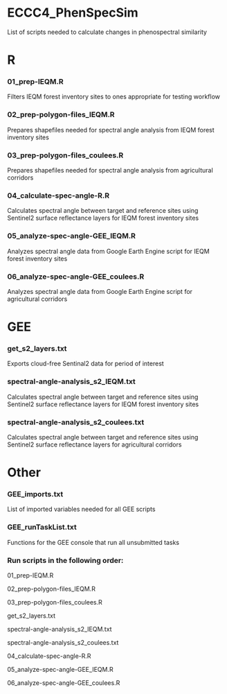 ﻿# ECCC4_PhenSpecSim
List of scripts needed to calculate changes in phenospectral similarity 

# R	

### 01_prep-IEQM.R

Filters IEQM forest inventory sites to ones appropriate for testing workflow
 
### 02_prep-polygon-files_IEQM.R

Prepares shapefiles needed for spectral angle analysis from IEQM forest inventory sites
 
### 03_prep-polygon-files_coulees.R

Prepares shapefiles needed for spectral angle analysis from agricultural corridors
 
### 04_calculate-spec-angle-R.R

Calculates spectral angle between target and reference sites using Sentinel2 surface reflectance layers for IEQM forest inventory sites
 
### 05_analyze-spec-angle-GEE_IEQM.R

Analyzes spectral angle data from Google Earth Engine script for IEQM forest inventory sites
 
### 06_analyze-spec-angle-GEE_coulees.R

Analyzes spectral angle data from Google Earth Engine script for agricultural corridors  
 
# GEE	

### get_s2_layers.txt

Exports cloud-free Sentinal2 data for period of interest
 
### spectral-angle-analysis_s2_IEQM.txt

Calculates spectral angle between target and reference sites using Sentinel2 surface reflectance layers for IEQM forest inventory sites
  
### spectral-angle-analysis_s2_coulees.txt

Calculates spectral angle between target and reference sites using Sentinel2 surface reflectance layers for agricultural corridors  
  
# Other

### GEE_imports.txt
  
List of imported variables needed for all GEE scripts 
  
### GEE_runTaskList.txt

Functions for the GEE console that run all unsubmitted tasks

### Run scripts in the following order:
01_prep-IEQM.R

02_prep-polygon-files_IEQM.R

03_prep-polygon-files_coulees.R

get_s2_layers.txt

spectral-angle-analysis_s2_IEQM.txt

spectral-angle-analysis_s2_coulees.txt

04_calculate-spec-angle-R.R

05_analyze-spec-angle-GEE_IEQM.R

06_analyze-spec-angle-GEE_coulees.R
  
